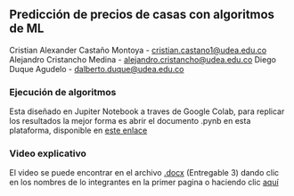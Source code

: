 ## Predicción de precios de casas con algoritmos de ML

Cristian Alexander Castaño Montoya - cristian.castano1@udea.edu.co
Alejandro Cristancho Medina - alejandro.cristancho@udea.edu.co
Diego Duque Agudelo - dalberto.duque@udea.edu.co

### Ejecución de algoritmos

Esta diseñado en Jupiter Notebook a traves de Google Colab, para replicar los resultados la mejor forma es abrir el documento .pynb en esta plataforma, disponible en [este enlace](https://colab.research.google.com/drive/1Ja1c-4aSK42ocgbgPNyYo9TIc9gHmQrM#scrollTo=davqlx7e6lRB)

### Video explicativo
El video se puede encontrar en el archivo [.docx](https://docs.google.com/document/d/1VoHtwcMbMY3DFpd7ciZWzXiXwFcU2a8I/edit) (Entregable 3) dando clic en los nombres de lo integrantes en la primer pagina o haciendo clic [aquí](https://drive.google.com/file/d/1Ld4pZWWvqmMEQxdsSAdkU76bGvgziFTl/view)

